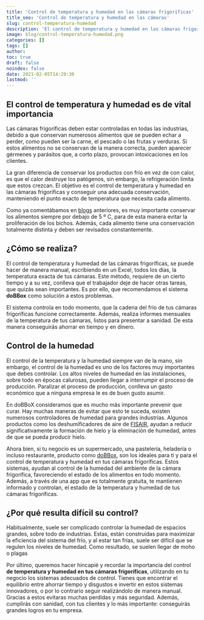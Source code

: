 ```yaml
---
title: 'Control de temperatura y humedad en las cámaras frigoríficas'
title_seo: 'Control de temperatura y humedad en las cámaras'
slug: control-temperatura-humedad
description: 'El control de temperatura y humedad en las cámaras frigoríficas es de vital importancia, debido a que conservan alimentos perecederos.'
image: blog/control-temperatura-humedad.png
categories: []
tags: []
author: 
toc: true
draft: false
noindex: false
date: 2021-02-05T14:29:30
lastmod: ''
---
```


## El control de temperatura y humedad es de vital importancia

Las cámaras frigoríficas deben estar controladas en todas las industrias, debido a que conservan numerosos alimentos que se pueden echar a perder, como pueden ser la carne, el pescado o las frutas y verduras. Si estos alimentos no se conservan de la manera correcta, pueden aparecer gérmenes y parásitos que, a corto plazo, provocan intoxicaciones en los clientes.

La gran diferencia de conservar los productos con frío en vez de con calor, es que el calor destruye los patógenos, sin embargo, la refrigeración limita que estos crezcan. El objetivo es el control de temperatura y humedad en las cámaras frigoríficas y conseguir una adecuada conservación, manteniendo el punto exacto de temperatura que necesita cada alimento.

Como ya comentábamos en [blogs](/claves-ordenar-las-camaras-frigorificas/) anteriores, es muy importante conservar los alimentos siempre por debajo de 5 º C, para de esta manera evitar la proliferación de los bichos. Además, cada alimento tiene una conservación totalmente distinta y deben ser revisados constantemente.

## ¿Cómo se realiza?

El control de temperatura y humedad de las cámaras frigoríficas, se puede hacer de manera manual, escribiendo en un Excel, todos los días, la temperatura exacta de tus cámaras. Este método, requiere de un cierto tiempo y a su vez, conlleva que el trabajador deje de hacer otras tareas, que quizás sean importantes. Es por ello, que recomendamos el sistema **doBBox** como solución a estos problemas.

El sistema controla en todo momento, que la cadena del frío de tus cámaras frigoríficas funcione correctamente. Además, realiza informes mensuales de la temperatura de tus cámaras, listos para presentar a sanidad. De esta manera conseguirás ahorrar en tiempo y en dinero.

## Control de la humedad

El control de la temperatura y la humedad siempre van de la mano, sin embargo, el control de la humedad es uno de los factores muy importantes que debes controlar. Los altos niveles de humedad en las instalaciones, sobre todo en épocas calurosas, pueden llegar a interrumpir el proceso de producción. Paralizar el proceso de producción, conlleva un gasto económico que a ninguna empresa le es de buen gusto asumir.

En doBBoX consideramos que es mucho más importante prevenir que curar. Hay muchas maneras de evitar que esto te suceda, existen numerosos controladores de humedad para grandes industrias. Algunos productos como los deshumificadores de aire de [FISAIR,](https://fisair.com/es/productos/deshumidificadores-de-aire-df/) ayudan a reducir significativamente la formación de hielo y la eliminación de humedad, antes de que se pueda producir hielo.

Ahora bien, si tu negocio es un supermercado, una pastelería, heladería o incluso restaurante, producto como [doBBox](/), son los ideales para ti y para el control de temperatura y humedad en tus cámaras frigoríficas. Estos sistemas, ayudan al control de la humedad del ambiente de la cámara frigorífica, favoreciendo el estado de los alimentos en todo momento. Además, a través de una app que es totalmente gratuita, te mantienen informado y controlan, el estado de la temperatura y humedad de tus cámaras frigoríficas.

## ¿Por qué resulta difícil su control?

Habitualmente, suele ser complicado controlar la humedad de espacios grandes, sobre todo de industrias. Estas, están construidas para maximizar la eficiencia del sistema del frío, y al estar tan frías, suele ser difícil que se regulen los niveles de humedad. Como resultado, se suelen llegar de moho o plagas

Por último, queremos hacer hincapié y recordar la importancia del control **de temperatura y humedad en tus cámaras frigoríficas**, utilizando en tu negocio los sistemas adecuados de control. Tienes que encontrar el equilibrio entre ahorrar tiempo y disgustos e invertir en estos sistemas innovadores, o por lo contrario seguir realizándolo de manera manual. Gracias a estos evitaras muchas perdidas y más seguridad. Además, cumplirás con sanidad, con tus clientes y lo más importante: conseguirás grandes logros en tu empresa.